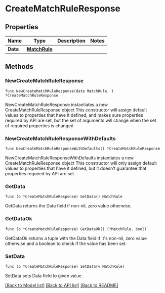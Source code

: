 # CreateMatchRuleResponse

## Properties

Name | Type | Description | Notes
------------ | ------------- | ------------- | -------------
**Data** | [**MatchRule**](MatchRule.md) |  | 

## Methods

### NewCreateMatchRuleResponse

`func NewCreateMatchRuleResponse(data MatchRule, ) *CreateMatchRuleResponse`

NewCreateMatchRuleResponse instantiates a new CreateMatchRuleResponse object
This constructor will assign default values to properties that have it defined,
and makes sure properties required by API are set, but the set of arguments
will change when the set of required properties is changed

### NewCreateMatchRuleResponseWithDefaults

`func NewCreateMatchRuleResponseWithDefaults() *CreateMatchRuleResponse`

NewCreateMatchRuleResponseWithDefaults instantiates a new CreateMatchRuleResponse object
This constructor will only assign default values to properties that have it defined,
but it doesn't guarantee that properties required by API are set

### GetData

`func (o *CreateMatchRuleResponse) GetData() MatchRule`

GetData returns the Data field if non-nil, zero value otherwise.

### GetDataOk

`func (o *CreateMatchRuleResponse) GetDataOk() (*MatchRule, bool)`

GetDataOk returns a tuple with the Data field if it's non-nil, zero value otherwise
and a boolean to check if the value has been set.

### SetData

`func (o *CreateMatchRuleResponse) SetData(v MatchRule)`

SetData sets Data field to given value.



[[Back to Model list]](../README.md#documentation-for-models) [[Back to API list]](../README.md#documentation-for-api-endpoints) [[Back to README]](../README.md)


